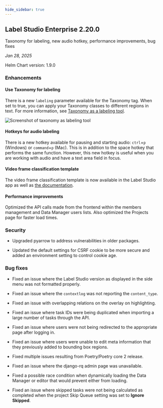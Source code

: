```yaml
---
hide_sidebar: true
---
```


## Label Studio Enterprise 2.20.0

<div class="onprem-highlight">Taxonomy for labeling, new audio hotkey, performance improvements, bug fixes </div>

*Jan 28, 2025*

Helm Chart version: 1.9.0

### Enhancements

#### Use Taxonomy for labeling

There is a new `labeling` parameter available for the Taxonomy tag. When set to true, you can apply your Taxonomy classes to different regions in text. For more information, see [Taxonomy as a labeling tool](/templates/taxonomy).

![Screenshot of taxonomy as labeling tool](/images/releases/2-20-taxonomy.png)

#### Hotkeys for audio labeling

There is a new hotkey available for pausing and starting audio: `ctrl`+`p` (Windows) or `command`+`p` (Mac). This is in addition to the space hotkey that performs the same function. However, this new hotkey is useful when you are working with audio and have a text area field in focus.

#### Video frame classification template

The video frame classification template is now available in the Label Studio app as well as [the documentation](/templates/video_frame_classification).


#### Performance improvements

Optimized the API calls made from the frontend within the members management and Data Manager users lists. Also optimized the Projects page for faster load times. 

### Security

- Upgraded pyarrow to address vulnerabilities in older packages.

- Updated the default settings for CSRF cookie to be more secure and added an environment setting to control cookie age.


### Bug fixes

- Fixed an issue where the Label Studio version as displayed in the side menu was not formatted properly.
  
- Fixed an issue where the `contextlog` was not reporting the `content_type`.

- Fixed an issue with overlapping relations on the overlay on highlighting.

- Fixed an issue where task IDs were being duplicated when importing a large number of tasks through the API.

- Fixed an issue where users were not being redirected to the appropriate page after logging in.

- Fixed an issue where users were unable to edit meta information that they previously added to bounding box regions.

- Fixed multiple issues resulting from Poetry/Poetry core 2 release.

- Fixed an issue where the django-rq admin page was unavailable.

- Fixed a possible race condition when dynamically loading the Data Manager or editor that would prevent either from loading.

- Fixed an issue where skipped tasks were not being calculated as completed when the project Skip Queue setting was set to **Ignore Skipped**.


